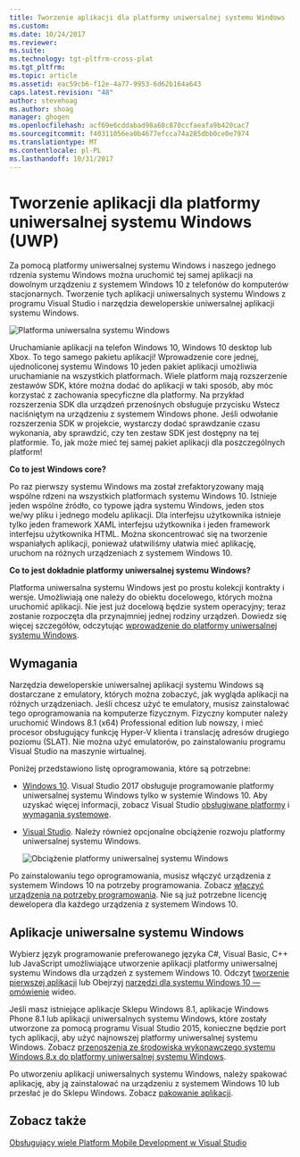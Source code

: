 ```yaml
---
title: Tworzenie aplikacji dla platformy uniwersalnej systemu Windows (UWP) | Dokumentacja firmy Microsoft
ms.custom: 
ms.date: 10/24/2017
ms.reviewer: 
ms.suite: 
ms.technology: tgt-pltfrm-cross-plat
ms.tgt_pltfrm: 
ms.topic: article
ms.assetid: eac59cb6-f12e-4a77-9953-6d62b164a643
caps.latest.revision: "48"
author: stevehoag
ms.author: shoag
manager: ghogen
ms.openlocfilehash: acf69e6cddabad98a68c870ccfaeafa9b420cac7
ms.sourcegitcommit: f40311056ea0b4677efcca74a285dbb0ce0e7974
ms.translationtype: MT
ms.contentlocale: pl-PL
ms.lasthandoff: 10/31/2017
---
```

# <a name="develop-apps-for-the-universal-windows-platform-uwp"></a>Tworzenie aplikacji dla platformy uniwersalnej systemu Windows (UWP)
Za pomocą platformy uniwersalnej systemu Windows i naszego jednego rdzenia systemu Windows można uruchomić tej samej aplikacji na dowolnym urządzeniu z systemem Windows 10 z telefonów do komputerów stacjonarnych. Tworzenie tych aplikacji uniwersalnych systemu Windows z programu Visual Studio i narzędzia deweloperskie uniwersalnej aplikacji systemu Windows.  
  
 ![Platforma uniwersalna systemu Windows](../cross-platform/media/uwp_coreextensions.png "UWP_CoreExtensions")  
  
 Uruchamianie aplikacji na telefon Windows 10, Windows 10 desktop lub Xbox. To tego samego pakietu aplikacji! Wprowadzenie core jednej, ujednoliconej systemu Windows 10 jeden pakiet aplikacji umożliwia uruchamianie na wszystkich platformach. Wiele platform mają rozszerzenie zestawów SDK, które można dodać do aplikacji w taki sposób, aby móc korzystać z zachowania specyficzne dla platformy. Na przykład rozszerzenia SDK dla urządzeń przenośnych obsługuje przycisku Wstecz naciśniętym na urządzeniu z systemem Windows phone. Jeśli odwołanie rozszerzenia SDK w projekcie, wystarczy dodać sprawdzanie czasu wykonania, aby sprawdzić, czy ten zestaw SDK jest dostępny na tej platformie. To, jak może mieć tej samej pakiet aplikacji dla poszczególnych platform!  
  
 **Co to jest Windows core?**  
  
 Po raz pierwszy systemu Windows ma został zrefaktoryzowany mają wspólne rdzeni na wszystkich platformach systemu Windows 10. Istnieje jeden wspólne źródło, co typowe jądra systemu Windows, jeden stos we/wy pliku i jednego modelu aplikacji. Dla interfejsu użytkownika istnieje tylko jeden framework XAML interfejsu użytkownika i jeden framework interfejsu użytkownika HTML. Można skoncentrować się na tworzenie wspaniałych aplikacji, ponieważ ułatwiliśmy ułatwia mieć aplikację, uruchom na różnych urządzeniach z systemem Windows 10.  
  
 **Co to jest dokładnie platformy uniwersalnej systemu Windows?**  
  
Platforma uniwersalna systemu Windows jest po prostu kolekcji kontrakty i wersje. Umożliwiają one należy do obiektu docelowego, których można uruchomić aplikacji. Nie jest już docelową będzie system operacyjny; teraz zostanie rozpoczęta dla przynajmniej jednej rodziny urządzeń. Dowiedz się więcej szczegółów, odczytując [wprowadzenie do platformy uniwersalnej systemu Windows](/windows/uwp/get-started/universal-application-platform-guide).  
  
## <a name="requirements"></a>Wymagania  
 Narzędzia deweloperskie uniwersalnej aplikacji systemu Windows są dostarczane z emulatory, których można zobaczyć, jak wygląda aplikacji na różnych urządzeniach. Jeśli chcesz użyć te emulatory, musisz zainstalować tego oprogramowania na komputerze fizycznym. Fizyczny komputer należy uruchomić Windows 8.1 (x64) Professional edition lub nowszy, i mieć procesor obsługujący funkcję Hyper-V klienta i translację adresów drugiego poziomu (SLAT). Nie można użyć emulatorów, po zainstalowaniu programu Visual Studio na maszynie wirtualnej.  
  
 Poniżej przedstawiono listę oprogramowania, które są potrzebne:  
  
-   [Windows 10](http://windows.microsoft.com/windows/downloads). Visual Studio 2017 obsługuje programowanie platformy uniwersalnej systemu Windows tylko w systemie Windows 10. Aby uzyskać więcej informacji, zobacz Visual Studio [obsługiwane platformy](https://www.visualstudio.com/productinfo/vs2017-compatibility-vs) i [wymagania systemowe](https://www.visualstudio.com/en-us/productinfo/vs2017-system-requirements-vs).   
  
-   [Visual Studio](https://www.visualstudio.com/downloads/). Należy również opcjonalne obciążenie rozwoju platformy uniwersalnej systemu Windows.  

     ![Obciążenie platformy uniwersalnej systemu Windows](media/uwp_workload.png)
  
Po zainstalowaniu tego oprogramowania, musisz włączyć urządzenia z systemem Windows 10 na potrzeby programowania. Zobacz [włączyć urządzenia na potrzeby programowania](/windows/uwp/get-started/enable-your-device-for-development). Nie są już potrzebne licencję dewelopera dla każdego urządzenia z systemem Windows 10.  
    
## <a name="universal-windows-apps"></a>Aplikacje uniwersalne systemu Windows  
Wybierz język programowanie preferowanego języka C#, Visual Basic, C++ lub JavaScript umożliwiające utworzenie aplikacji platformy uniwersalnej systemu Windows dla urządzeń z systemem Windows 10. Odczyt [tworzenie pierwszej aplikacji](/windows/uwp/get-started/your-first-app) lub Obejrzyj [narzędzi dla systemu Windows 10 — omówienie](http://channel9.msdn.com/Series/ConnectOn-Demand/229) wideo.
  
Jeśli masz istniejące aplikacje Sklepu Windows 8.1, aplikacje Windows Phone 8.1 lub aplikacji uniwersalnych systemu Windows, które zostały utworzone za pomocą programu Visual Studio 2015, konieczne będzie port tych aplikacji, aby użyć najnowszej platformy uniwersalnej systemu Windows. Zobacz [przenoszenia ze środowiska wykonawczego systemu Windows 8.x do platformy uniwersalnej systemu Windows](/windows/uwp/porting/w8x-to-uwp-root).
  
Po utworzeniu aplikacji uniwersalnych systemu Windows, należy spakować aplikację, aby ją zainstalować na urządzeniu z systemem Windows 10 lub przesłać je do Sklepu Windows. Zobacz [pakowanie aplikacji](/windows/uwp/packaging/index).

## <a name="see-also"></a>Zobacz także
[Obsługujący wiele Platform Mobile Development w Visual Studio](../cross-platform/cross-platform-mobile-development-in-visual-studio.md)  
